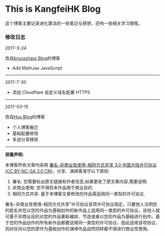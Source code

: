 # This is KangfeiHK Blog

这个博客主要记录进化算法的一些笔记与感想，还哟一些相关学习随笔。

### 修改日志

2017-3-24 

改自[brucezhaor Blog](https://brucezhaor.github.io/blog/2016/01/07/Mathjax-with-jekyll/)的博客

* Add MathJax JavaScript

-----------------------

2017-7-30

* 添加 Cloudflare 自定义域名配置 HTTPS

-----------------------

2017-03-15

改自[Hux Blog](https://github.com/Huxpro/huxpro.github.io)的博客
 
* 个人博客搬迁
* 基础配置修改
* 多说分享移除
-----------------------

**郑重声明:** 

本博客所有文章均采用 [署名-非商业性使用-相同方式共享 3.0 中国大陆许可协议 (CC BY-NC-SA 3.0 CN)](https://creativecommons.org/licenses/by-nc-sa/3.0/cn/)，分享、演绎需准守以下原则:

1. 署名: 您需要标出原文链接和作者信息;如果更改了原文章内容,需要说明.
2. 非商业使用: 您不得将本作品用于商业目的.
3. 相同方式共享: 基于本博客文章修改的作品需适用同一类型的许可协议.

署名-非商业性使用-相同方式共享”许可协议该项许可协议规定，只要他人注明您的姓名并在以您的作品为基础创作的新作品上适用同一类型的许可协议，该他人就可基于非商业目的对您的作品重新编排、节选或者以您的作品为基础进行创作。基于您的作品创作的所有新作品都要适用同一类型的许可协议，因此适用该项协议，则对任何以您的原作为基础创作的演绎作品自然同样都不得进行商业性使用。

